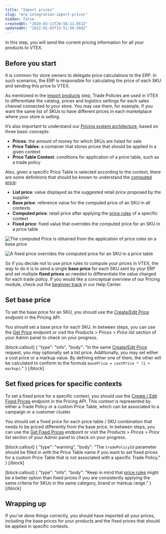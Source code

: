 ```yaml
---
title: "Import prices"
slug: "erp-integration-import-prices"
hidden: false
createdAt: "2020-03-11T20:58:11.051Z"
updatedAt: "2022-02-03T13:51:58.560Z"
---
```

In this step, you will send the current pricing information for all your products to VTEX.

## Before you start

It is common for store owners to delegate price calculations to the ERP. In such scenarios, the ERP is responsible for calculating the price of each SKU and sending this price to VTEX. 

As mentioned in the [Import products](https://developers.vtex.com/docs/erp-integration-import-products) step, Trade Policies are used in VTEX to differentiate the catalog, prices and logistics settings for each sales channel connected to your store. You may use them, for example, if you want the same list of SKUs to have different prices in each marketplace where your store is selling.

It’s also important to understand our [Pricing system architecture](https://help.vtex.com/tracks/prices-101--6f8pwCns3PJHqMvQSugNfP/7GptzvlPDVM11ojEjywIQx), based on three basic concepts:

  - **Prices**: the amount of money for which SKUs are listed for sale
  - **Price Tables**: a container that stores prices that should be applied in a given context
  - **Price Table Context**: conditions for application of a price table, such as a trade policy

Also, given a specific Price Table is selected according to the context, there are some definitions that should be known to understand the [computed price](https://help.vtex.com/tracks/prices-101--6f8pwCns3PJHqMvQSugNfP/7GptzvlPDVM11ojEjywIQx#computed-price):

  - **List price**: value displayed as the suggested retail price proposed by the supplier
  - **Base price**: reference value for the computed price of an SKU in all contexts
  - **Computed price**: retail price after applying the [price rules](https://help.vtex.com/tracks/prices-101--6f8pwCns3PJHqMvQSugNfP/2rBirbpB7wLnei4dQ9KGMW) of a specific context
  - **Fixed price**: fixed value that overrides the computed price for an SKU in a price table



![The computed Price is obtained from the application of price rules on a base price](https://files.readme.io/931b88e-image2.png)

![A fixed price overrides the computed price for an SKU in a price table](https://files.readme.io/6458670-image6.png)

So if you decide not to use price rules to compute your prices in VTEX, the way to do it is to send a single **base price** for each SKU sent by your ERP and set multiple **fixed prices** as needed to differentiate the value charged for each trade policy. If you would like a conceptual overview of our Pricing module, check out the [beginner track](https://help.vtex.com/tracks/prices-101--6f8pwCns3PJHqMvQSugNfP) in our Help Center.

## Set base price

To set the base price for an SKU, you should use the [Create/Edit Price](https://developers.vtex.com/vtex-rest-api/reference/getprice) endpoint in the Pricing API.

You should set a base price for each SKU. In between steps, you can use the [Get Price](https://developers.vtex.com/vtex-rest-api/reference/getprice) endpoint or visit the *Products > Prices > Price list* section of your Admin panel to check on your progress.

[block:callout]
{
  "type": "info",
  "body": "In the same [Create/Edit Price](https://developers.vtex.com/vtex-rest-api/reference/getprice) request, you may optionally set a list price. Additionally, you may set either a cost price or a markup value. By defining either one of them, the other will be calculated to conform to the formula `basePrice = costPrice * (1 + markup)`."
}
[/block]
## Set fixed prices for specific contexts

To set a fixed price for a specific context, you should use the [Create / Edit Fixed Prices](https://developers.vtex.com/vtex-rest-api/reference/getprice) endpoint in the Pricing API. This context is represented by either a Trade Policy or a custom Price Table, which can be associated to a campaign or a customer cluster.

You should set a fixed price for each price table / SKU combination that needs to be priced differently from the base price. In between steps, you can use the [Get Fixed Prices](https://developers.vtex.com/vtex-rest-api/reference/getprice) endpoint or visit the *Products > Prices > Price list* section of your Admin panel to check on your progress.

[block:callout]
{
  "type": "warning",
  "body": "The ```tradePolicyId``` parameter should be filled in with the Price Table name if you want to set fixed prices for a custom Price Table that is not associated with a specific Trade Policy."
}
[/block]

[block:callout]
{
  "type": "info",
  "body": "Keep in mind that [price rules](https://help.vtex.com/tracks/prices-101--6f8pwCns3PJHqMvQSugNfP/2rBirbpB7wLnei4dQ9KGMW) might be a better option than fixed prices if you are consistently applying the same criteria for SKUs in the same category, brand or markup range."
}
[/block]
## Wrapping up

If you’ve done things correctly, you should have imported all your prices, including the base prices for your products and the fixed prices that should be applied in specific contexts.